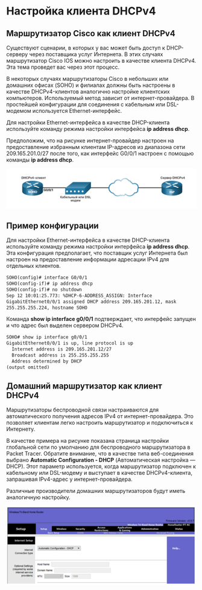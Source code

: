 # Настройка клиента DHCPv4

<!-- 7.3.1 -->
## Маршрутизатор Cisco как клиент DHCPv4
Существуют сценарии, в которых у вас может быть доступ к DHCP-серверу через поставщика услуг Интернета. В этих случаях маршрутизатор Cisco IOS можно настроить в качестве клиента DHCPv4. Эта тема проведет вас через этот процесс.

В некоторых случаях маршрутизаторы Cisco в небольших или домашних офисах (SOHO) и филиалах должны быть настроены в качестве DHCPv4-клиентов аналогично настройке клиентских компьютеров. Используемый метод зависит от интернет-провайдера. В простейшей конфигурации для соединения с кабельным или DSL-модемом используется Ethernet-интерфейс.

Для настройки Ethernet-интерфейса в качестве DHCP-клиента используйте команду режима настройки интерфейса **ip address dhcp**.

Предположим, что на рисунке интернет-провайдер настроен на предоставление избранным клиентам IP-адресов из диапазона сети 209.165.201.0/27 после того, как интерфейс G0/0/1 настроен с помощью команды **ip address dhcp**.

![](./assets/7.3.1.PNG)
<!-- /courses/srwe-dl/af9ece96-34fe-11eb-b1b2-9b1b0c1f7e0d/afb69c50-34fe-11eb-b1b2-9b1b0c1f7e0d/assets/c9fcc671-1c27-11ea-af09-3b2e6521927c.svg -->


<!-- 7.3.2 -->
## Пример конфигурации
Для настройки Ethernet-интерфейса в качестве DHCP-клиента используйте команду режима настройки интерфейса **ip address dhcp**. Эта конфигурация предполагает, что поставщик услуг Интернета был настроен на предоставление информации адресации IPv4 для отдельных клиентов.

```
SOHO(config)# interface G0/0/1
SOHO(config-if)# ip address dhcp
SOHO(config-if)# no shutdown
Sep 12 10:01:25.773: %DHCP-6-ADDRESS_ASSIGN: Interface GigabitEthernet0/0/1 assigned DHCP address 209.165.201.12, mask 255.255.255.224, hostname SOHO
```

Команда **show ip interface g0/0/1** подтверждает, что интерфейс запущен и что адрес был выделен сервером DHCPv4.

```
SOHO# show ip interface g0/0/1
GigabitEthernet0/0/1 is up, line protocol is up
  Internet address is 209.165.201.12/27
  Broadcast address is 255.255.255.255
  Address determined by DHCP
(output omitted)
```

<!-- 7.3.3 -->
## Домашний маршрутизатор как клиент DHCPv4
Маршрутизаторы беспроводной связи настраиваются для автоматического получения адресов IPv4 от интернет-провайдера. Это позволяет клиентам легко настроить маршрутизатор и подключиться к Интернету.

В качестве примера на рисунке показана страница настройки глобальной сети по умолчанию для беспроводного маршрутизатора в Packet Tracer. Обратите внимание, что в качестве типа веб-соединения выбрано **Automatic Configuration - DHCP** (Автоматическая настройка — DHCP). Этот параметр используется, когда маршрутизатор подключен к кабельному или DSL-модему и выступает в качестве DHCPv4-клиента, запрашивая IPv4-адрес у интернет-провайдера.

Различные производители домашних маршрутизаторов будут иметь аналогичную настройку.

![](./assets/7.3.3.PNG)
<!-- /courses/srwe-dl/af9ece96-34fe-11eb-b1b2-9b1b0c1f7e0d/afb69c52-34fe-11eb-b1b2-9b1b0c1f7e0d/assets/ca04dcc0-1c27-11ea-af09-3b2e6521927c.png-->


<!-- 7.3.4 Инструмент проверки синтаксиса. Настройка маршрутизатора в качестве DHCPv4-клиента -->

